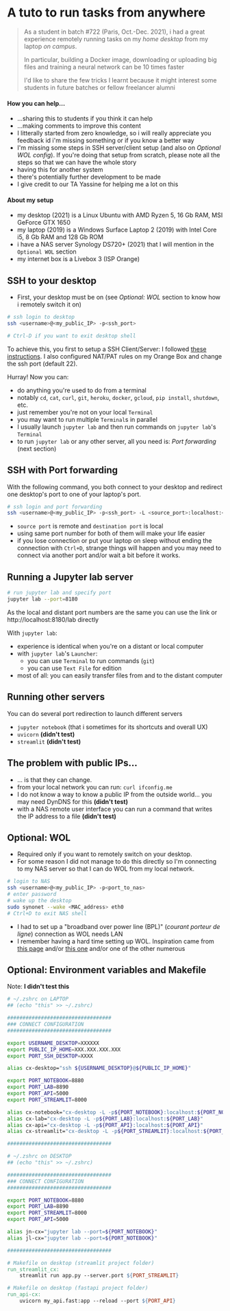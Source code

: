 # A tuto to run tasks from anywhere
> As a student in batch #722 (Paris, Oct.-Dec. 2021), i had a great experience remotely running tasks on my *home desktop* from my laptop *on campus*. 
>
> In particular, building a Docker image, downloading or uploading big files and training a neural network can be 10 times faster
>
> I'd like to share the few tricks I learnt because it might interest some students in future batches or fellow freelancer alumni
#### How you can help...
- ...sharing this to students if you think it can help
- ...making comments to improve this content
- I litterally started from zero knowledge, so i will really appreciate you feedback id i'm missing something or if you know a better way
- I'm missing some steps in SSH server/client setup (and also on *Optional WOL config*). If you're doing that setup from scratch, please note all the steps so that we can have the whole story
- having this for another system
- there's potentially further development to be made
- I give credit to our TA Yassine for helping me a lot on this
#### About my setup
- my desktop (2021) is a Linux Ubuntu with AMD Ryzen 5, 16 Gb RAM, MSI GeForce GTX 1650
- my laptop (2019) is a Windows Surface Laptop 2 (2019) with Intel Core i5, 8 Gb RAM and 128 Gb ROM
- i have a NAS server Synology DS720+ (2021) that I will mention in the `Optional WOL` section
- my internet box is a Livebox 3 (ISP Orange)

## SSH to your desktop
- First, your desktop must be on (see *Optional: WOL* section to know how i remotely switch it on)

```bash
# ssh login to desktop
ssh <username>@<my_public_IP> -p<ssh_port>

# Ctrl-D if you want to exit desktop shell
```

To achieve this, you first to setup a SSH Client/Server: I followed [these instructions](https://phoenixnap.com/kb/ssh-to-connect-to-remote-server-linux-or-windows). I also configured NAT/PAT rules on my Orange Box and change the ssh port (default 22).

Hurray! Now you can:
- do anything you're used to do from a terminal
- notably `cd`, `cat`, `curl`, `git`, `heroku`, `docker`, `gcloud`, `pip install`, `shutdown`, etc.
- just remember you're not on your local `Terminal`
- you may want to run multiple `Terminal`s in parallel
- I usually launch `jupyter lab` and then run commands on `jupyter lab`'s `Terminal`
- to run `jupyter lab` or any other server, all you need is: *Port forwarding* (next section) 

## SSH with Port forwarding 
With the following command, you both connect to your desktop and redirect one desktop's port to one of your laptop's port. 
```bash
# ssh login and port forwarding
ssh <username>@<my_public_IP> -p<ssh_port> -L <source_port>:localhost:<destination_port>
```
- `source port` is remote and `destination port` is local
- using same port number for both of them will make your life easier
- if you lose connection or put your laptop on sleep without ending the connection with `Ctrl+D`, strange things will happen and you may need to connect via another port and/or wait a bit before it works.

## Running a Jupyter lab server
```bash
# run jupyter lab and specify port 
jupyter lab --port=8180
```
As the local and distant port numbers are the same you can use the link or http://localhost:8180/lab directly

With `jupyter lab`:
- experience is identical when you're on a distant or local computer
- with `jupyter lab`'s `Launcher`:
    - you can use `Terminal` to run commands (`git`)
    - you can use `Text File` for edition
- most of all: you can easily transfer files from and to the distant computer

## Running other servers
You can do several port redirection to launch different servers 
- `jupyter notebook` (that i sometimes for its shortcuts and overall UX)
- `uvicorn` **(didn't test)**
- `streamlit` **(didn't test)**

## The problem with public IPs...
- ... is that they can change.
- from your local network you can run: `curl ifconfig.me`
- I do not know a way to know a public IP from the outside world... you may need DynDNS for this **(didn't test)**
- with a NAS remote user interface you can run a command that writes the IP address to a file **(didn't test)**

## Optional: WOL
- Required only if you want to remotely switch on your desktop. 
- For some reason I did not manage to do this directly so I'm connecting to my NAS server so that I can do WOL from my local network.
```bash
# login to NAS
ssh <username>@<my_public_IP> -p<port_to_nas>
# enter password
# wake up the desktop
sudo synonet --wake <MAC_address> eth0
# Ctrl+D to exit NAS shell
```
- I had to set up a "broadband over power line (BPL)" (*courant porteur de ligne*) connection as WOL needs LAN
- I remember having a hard time setting up WOL. Inspiration came from [this page](https://help.ubuntu.com/community/WakeOnLan) and/or [this one](https://necromuralist.github.io/posts/enabling-wake-on-lan/) and/or one of the other numerous


## Optional: Environment variables and Makefile
Note: **I didn't test this**
```bash
# ~/.zshrc on LAPTOP
## (echo "this" >> ~/.zshrc)

##################################
### CONNECT CONFIGURATION
##################################

export USERNAME_DESKTOP=XXXXXX
export PUBLIC_IP_HOME=XXX.XXX.XXX.XXX
export PORT_SSH_DESKTOP=XXXX

alias cx-desktop="ssh ${USERNAME_DESKTOP}@${PUBLIC_IP_HOME}"

export PORT_NOTEBOOK=8880
export PORT_LAB=8890
export PORT_API=5000
export PORT_STREAMLIT=8000

alias cx-notebook="cx-desktop -L -p${PORT_NOTEBOOK}:localhost:${PORT_NOTEBOOK}"
alias cx-lab="cx-desktop -L -p${PORT_LAB}:localhost:${PORT_LAB}"
alias cx-api="cx-desktop -L -p${PORT_API}:localhost:${PORT_API}"
alias cx-streamlit="cx-desktop -L -p${PORT_STREAMLIT}:localhost:${PORT_STREAMLIT}"

##################################
```

```bash
# ~/.zshrc on DESKTOP
## (echo "this" >> ~/.zshrc)

##################################
### CONNECT CONFIGURATION
##################################

export PORT_NOTEBOOK=8880
export PORT_LAB=8890
export PORT_STREAMLIT=8000
export PORT_API=5000

alias jn-cx="jupyter lab --port=${PORT_NOTEBOOK}"
alias jl-cx="jupyter lab --port=${PORT_NOTEBOOK}"

##################################
```


```Makefile
# Makefile on desktop (streamlit project folder)
run_streamlit_cx:
    streamlit run app.py --server.port ${PORT_STREAMLIT}

# Makefile on desktop (fastapi project folder)
run_api-cx:
    uvicorn my_api.fast:app --reload --port ${PORT_API}
```

